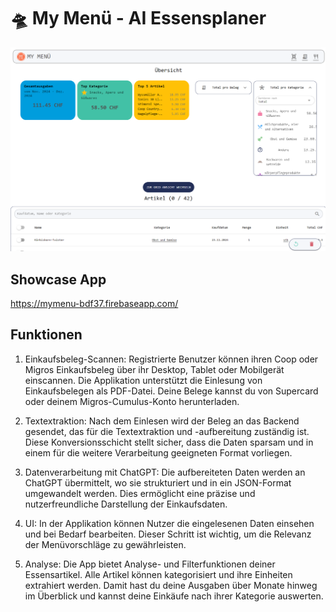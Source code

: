 # 🛸 My Menü - AI Essensplaner

![alt text](image.png)

## Showcase App

<https://mymenu-bdf37.firebaseapp.com/>

## Funktionen

1. Einkaufsbeleg-Scannen: Registrierte Benutzer können ihren Coop oder Migros Einkaufsbeleg über ihr Desktop, Tablet oder Mobilgerät einscannen. Die Applikation unterstützt die Einlesung von Einkaufsbelegen als PDF-Datei. Deine Belege kannst du von Supercard oder deinem Migros-Cumulus-Konto herunterladen.

2. Textextraktion: Nach dem Einlesen wird der Beleg an das Backend gesendet, das für die Textextraktion und -aufbereitung zuständig ist. Diese Konversionsschicht stellt sicher, dass die Daten sparsam und in einem für die weitere Verarbeitung geeigneten Format vorliegen.

3. Datenverarbeitung mit ChatGPT: Die aufbereiteten Daten werden an ChatGPT übermittelt, wo sie strukturiert und in ein JSON-Format umgewandelt werden. Dies ermöglicht eine präzise und nutzerfreundliche Darstellung der Einkaufsdaten.

4. UI: In der Applikation können Nutzer die eingelesenen Daten einsehen und bei Bedarf bearbeiten. Dieser Schritt ist wichtig, um die Relevanz der Menüvorschläge zu gewährleisten.

5. Analyse: Die App bietet Analyse- und Filterfunktionen deiner Essensartikel. Alle Artikel können kategorisiert und ihre Einheiten extrahiert werden. Damit hast du deine Ausgaben über Monate hinweg im Überblick und kannst deine Einkäufe nach ihrer Kategorie auswerten.
